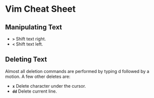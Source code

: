 # Vim Cheat Sheet

## Manipulating Text

* **`>`**  Shift text right.
* **`<`**  Shift text left.

## Deleting Text

Almost all deletion commands are performed by typing d followed by a motion. A few other deletes are:

* **`x`** Delete character under the cursor.
* **`dd`** Delete current line.